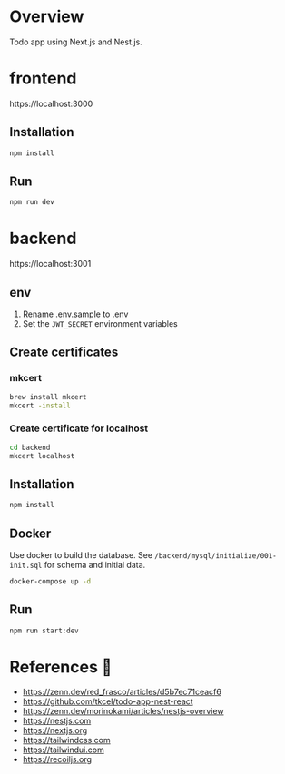 # Overview

Todo app using Next.js and Nest.js.

# frontend

https://localhost:3000

## Installation

```bash
npm install
```

## Run

```bash
npm run dev
```

# backend

https://localhost:3001

## env

1. Rename .env.sample to .env
2. Set the `JWT_SECRET` environment variables

## Create certificates

### mkcert

```bash
brew install mkcert
mkcert -install
```

### Create certificate for localhost

```bash
cd backend
mkcert localhost
```

## Installation

```bash
npm install
```

## Docker

Use docker to build the database.
See `/backend/mysql/initialize/001-init.sql` for schema and initial data.

```bash
docker-compose up -d
```

## Run

```bash
npm run start:dev
```

# References 🙏

- https://zenn.dev/red_frasco/articles/d5b7ec71ceacf6
- https://github.com/tkcel/todo-app-nest-react
- https://zenn.dev/morinokami/articles/nestjs-overview
- https://nestjs.com
- https://nextjs.org
- https://tailwindcss.com
- https://tailwindui.com
- https://recoiljs.org
